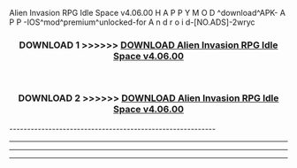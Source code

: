 Alien Invasion RPG Idle Space v4.06.00 H A P P Y M O D ^download^APK- A P P -IOS^mod^premium^unlocked-for A n d r o i d-[NO.ADS]-2wryc



<div align="center">

<h3>DOWNLOAD 1 >>>>>> <a href="https://en-mod.web.app/?en= Alien Invasion RPG Idle Space v4.06.00">DOWNLOAD Alien Invasion RPG Idle Space v4.06.00 </a></h3><br>

<h3>DOWNLOAD 2 >>>>>> <a href="https://en-mod.web.app/?en= Alien Invasion RPG Idle Space v4.06.00">DOWNLOAD Alien Invasion RPG Idle Space v4.06.00 </a></h3>

</div>
----------------------------------------------------------

----------------------------------------------------------

----------------------------------------------------------

----------------------------------------------------------




